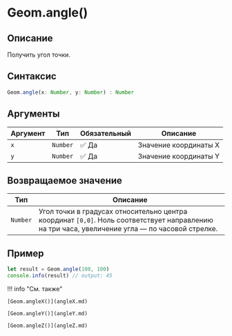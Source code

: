 # Geom.angle()

## Описание
Получить угол точки.

## Синтаксис
```javascript
Geom.angle(x: Number, y: Number) : Number
```

## Аргументы
| Аргумент | Тип    | Обязательный | Описание                     |
|----------|--------|--------------|------------------------------|
| `x`      | `Number` | :white_check_mark: Да           | Значение координаты X        |
| `y`      | `Number` | :white_check_mark: Да           | Значение координаты Y        |

## Возвращаемое значение
| Тип      | Описание                                                                 |
|----------|--------------------------------------------------------------------------|
| `Number` | Угол точки в градусах относительно центра координат `[0,0]`. Ноль соответствует направлению на три часа, увеличение угла — по часовой стрелке. |

## Пример
```javascript linenums="1"
let result = Geom.angle(100, 100)
console.info(result) // output: 45
```

!!! info "См. также"

    [Geom.angleX()](angleX.md)

    [Geom.angleY()](angleY.md)
    
    [Geom.angleZ()](angleZ.md)


